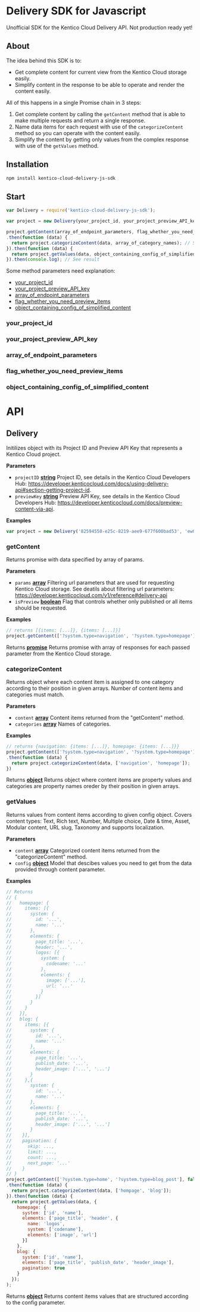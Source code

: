 # Delivery SDK for Javascript

Unofficial SDK for the Kentico Cloud Delivery API.
Not production ready yet!

## About

The idea behind this SDK is to:

-   Get complete content for current view from the Kentico Cloud storage easily.
-   Simplify content in the response to be able to operate and render the content easily.

All of this happens in a single Promise chain in 3 steps:

1.  Get complete content by calling the `getContent` method that is able to make multiple requests and return a single response.
2.  Name data items for each request with use of the `categorizeContent` method so you can operate with the content easily.
3.  Simplify the content by getting only values from the complex response with use of the `getValues` method.

## Installation

```sh
npm install kentico-cloud-delivery-js-sdk
```

## Start

```javascript
var Delivery = require('kentico-cloud-delivery-js-sdk');

var project = new Delivery(your_project_id, your_project_preview_API_key);

project.getContent(array_of_endpoint_parameters, flag_whether_you_need_preview_items) // Step 1
.then(function (data) {
  return project.categorizeContent(data, array_of_category_names); // Step 2
}).then(function (data) {
  return project.getValues(data, object_containing_config_of_simplified_content); // Step 3
}).then(console.log); // See result
```

Some method parameters need explanation:
-   [your_project_id](#your_project_id)
-   [your_project_preview_API_key](#your_project_preview_API_key)
-   [array_of_endpoint_parameters](#array_of_endpoint_parameters)
-   [flag_whether_you_need_preview_items](#flag_whether_you_need_preview_items)
-   [object_containing_config_of_simplified_content](#object_containing_config_of_simplified_content)

### <a name="your_project_id"></a>your_project_id

### <a name="your_project_preview_API_key"></a>your_project_preview_API_key

### <a name="array_of_endpoint_parameters"></a>array_of_endpoint_parameters

### <a name="flag_whether_you_need_preview_items"></a>flag_whether_you_need_preview_items

### <a name="object_containing_config_of_simplified_content"></a>object_containing_config_of_simplified_content

# API

<!-- Generated by documentation.js. Update this documentation by updating the source code. -->

## Delivery

Initilizes object with its Project ID and Preview API Key that represents a Kentico Cloud project.

**Parameters**

-   `projectID` **[string](https://developer.mozilla.org/en-US/docs/Web/JavaScript/Reference/Global_Objects/String)** Project ID, see details in the Kentico Cloud Developers Hub: <https://developer.kenticocloud.com/docs/using-delivery-api#section-getting-project-id>.
-   `previewKey` **[string](https://developer.mozilla.org/en-US/docs/Web/JavaScript/Reference/Global_Objects/String)** Preview API Key, see details in the Kentico Cloud Developers Hub: <https://developer.kenticocloud.com/docs/preview-content-via-api>.

**Examples**

```javascript
var project = new Delivery('82594550-e25c-8219-aee9-677f600bad53', 'ew0KICAiYWxnIjo...QvV8puicXQ');
```

### getContent

Returns promise with data specified by array of params.

**Parameters**

-   `params` **[array](https://developer.mozilla.org/en-US/docs/Web/JavaScript/Reference/Global_Objects/Array)** Filtering url parameters that are used for requesting Kentico Cloud storage. See deatils about filtering url parameters: <https://developer.kenticocloud.com/v1/reference#delivery-api>
-   `isPreview` **[boolean](https://developer.mozilla.org/en-US/docs/Web/JavaScript/Reference/Global_Objects/Boolean)** Flag that controls whether only published or all items should be requested.

**Examples**

```javascript
// returns [{items: [...]}, {items: [...]}]
project.getContent(['?system.type=navigation', '?system.type=homepage'], false)
```

Returns **[promise](https://developer.mozilla.org/en-US/docs/Web/JavaScript/Reference/Global_Objects/Promise)** Returns promise with array of responses for each passed parameter from the Kentico Cloud storage.

### categorizeContent

Returns object where each content item is assigned to one category according to their position in given arrays. Number of content items and categories must match.

**Parameters**

-   `content` **[array](https://developer.mozilla.org/en-US/docs/Web/JavaScript/Reference/Global_Objects/Array)** Content items returned from the "getContent" method.
-   `categories` **[array](https://developer.mozilla.org/en-US/docs/Web/JavaScript/Reference/Global_Objects/Array)** Names of categories.

**Examples**

```javascript
// returns {navigation: {items: [...]}, homepage: {items: [...]}}
project.getContent(['?system.type=navigation', '?system.type=homepage'], false)
.then(function (data) {
  return project.categorizeContent(data, ['navigation', 'homepage']);
})
```

Returns **[object](https://developer.mozilla.org/en-US/docs/Web/JavaScript/Reference/Global_Objects/Object)** Returns object where content items are property values and categories are property names oreder by their position in given arrays.

### getValues

Returns values from content items according to given config object.
Covers content types: Text, Rich text, Number, Multiple choice, Date & time, Asset, Modular content, URL slug, Taxonomy and supports localization.

**Parameters**

-   `content` **[array](https://developer.mozilla.org/en-US/docs/Web/JavaScript/Reference/Global_Objects/Array)** Categorized content items returned from the "categorizeContent" method.
-   `config` **[object](https://developer.mozilla.org/en-US/docs/Web/JavaScript/Reference/Global_Objects/Object)** Model that descibes values you need to get from the data provided through content parameter.

**Examples**

```javascript
// Returns
// {
//   homepage: {
//     items: [{
//       system: {
//         id: '...',
//         name: '...'
//       },
//       elements: {
//         page_title: '...',
//         header: '...',
//         logos: [{
//           system: {
//             codename: '...'
//           },
//           elements: {
//             image: ['...'],
//             url: '...'
//           }
//         }]
//       }
//     }
//   }],
//   blog: {
//     items: [{
//       system: {
//         id: '...',
//         name: '...'
//       },
//       elements: {
//         page_title: '...',
//         publish_date: '...',
//         header_image: ['...', '...']
//       }
//     },{
//       system: {
//         id: '...',
//         name: '...'
//       },
//       elements: {
//         page_title: '...',
//         publish_date: '...',
//         header_image: ['...', '...']
//       }
//    }],
//    pagination: {
//      skip: ...,
//      limit: ...,
//      count: ...,
//      next_page: '...'
//    }
// }
project.getContent(['?system.type=home', '?system.type=blog_post'], false)
.then(function (data) {
  return project.categorizeContent(data, ['hompage', 'blog']);
}).then(function (data) {
  return project.getValues(data, {
    homepage: {
      system: ['id', 'name'],
      elements: ['page_title', 'header', {
        name: 'logos',
        system: ['codename'],
        elements: ['image', 'url']
      }]
    },
    blog: {
      system: ['id', 'name'],
      elements: ['page_title', 'publish_date', 'header_image'],
      pagination: true
    }
  });
);
```

Returns **[object](https://developer.mozilla.org/en-US/docs/Web/JavaScript/Reference/Global_Objects/Object)** Returns content items values that are structured according to the config parameter.
